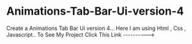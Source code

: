 # Animations-Tab-Bar-Ui-version-4
Create a Animations Tab Bar Ui version 4...
Here I am using Html , Css , Javascript..
To See My Project Click This Link ---------->

